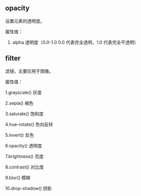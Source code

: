 opacity
----

设置元素的透明度。

属性值：

1. alpha 透明度（0.0-1.0 0.0 代表完全透明，1.0 代表完全不透明）

filter
----

滤镜，主要应用于图像。

属性值：

1.grayscale() 灰度

2.sepia() 褐色

3.saturate() 饱和度

4.hue-rotate() 色向反转

5.invert() 反色

6.opacity() 透明度

7.brightness() 亮度

8.contrast() 对比度

9.blur() 模糊

10.drop-shadow() 阴影
